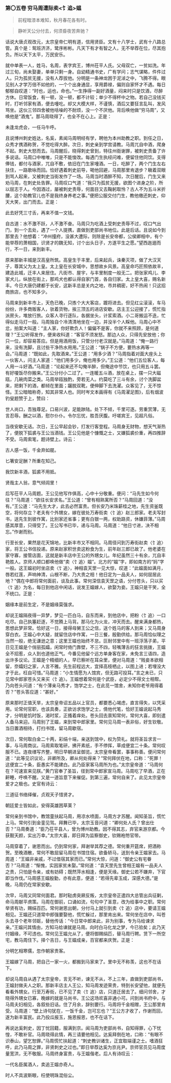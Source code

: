 <script type="text/javascript">
    var head = document.getElementsByTagName('head')[0];
    cssURL = '/public/article_1.css';
    linkTag = document.createElement('link');
    linkTag.href = cssURL;
    linkTag.setAttribute('type','text/css');
    linkTag.setAttribute('rel','stylesheet');
    head.appendChild(linkTag);
</script>
### 第〇五卷 穷马周遭际卖<饣追>媪

> 前程暗漆本难知，秋月春花各有时。

> 静听天公分付去，何须昏夜苦奔驰？

话说大唐贞观改元，太宗皇帝仁明有道，信用贤臣。文有十八学士，武有十八路总管。真个是：鸳班济济，鹭序彬彬。凡天下有才有智之人，无不举荐在位，尽其抱负。所以天下太平，万民安乐。

就中单表一人，姓马，名周，表字宾王，博州茌平人氏。父母双亡，一贫如洗。年过三旬，尚未娶妻，单单只剩一身。自幼精通书史，广有学问；志气谋略，件件过人。只为孤贫无援，没有人荐拔他。分明是一条神龙困于泥淖之中，飞腾不得。眼见别人才学万倍不如他的，一个个出身通显，享用爵禄，偏则自家怀才不遇。每日郁郁自叹道：“时也，运也，命也。”一生挣得一副好酒量，闷来时只是饮酒，尽醉方休。日常饭食，有一顿，没一顿，都不计较；单少不得杯中之物。若自己没钱买时，打听邻家有酒，便去噇吃。却又大模大样，不谨慎，酒后又要狂言乱叫，发风骂坐。这伙三邻四舍被他咶噪的不耐烦，没一个不厌他。背后唤他做“穷马周”，又唤他是“酒鬼”。那马周晓得了，也全不在心上。正是：

未逢龙虎会，一任马牛呼。

且说博州刺史姓达，名奚，素闻马周明经有学，聘他为本州助教之职。到任之日，众秀才携酒称贺，不觉吃得大醉。次日，刺史亲到学宫请教。马周兀自中酒，爬身不起。刺史大怒而去。马周醒后，晓得刺史曾到，特往州衙谢罪，被刺史责备了许多说话。马周口中唯唯，只是不能悛改。每遇门生执经问难，便留住他同饮。支得俸钱，都付与酒家，兀自不敷，依旧在门生家噇酒。一日，吃醉了，两个门生左右扶住，一路歌咏而回。恰好遇着刺史前导，喝他回避，马周那里肯退步？瞋着双眼到骂人起来，又被刺史当街发作了一场。马周当时酒醉不知，次日醒后，门生又来劝马周，在刺史处告罪。马周叹口气道：“我只为孤贫无援，欲图个进身之阶，所以屈志于人。今因酒过，屡被刺史责辱，何面目又去鞠躬取怜？古人不为五斗米折腰，这个助教官儿也不是我终身养老之事。”便把公服交付门生，教他缴还刺史，仰天大笑，出门而去。正是：

此去好凭三寸舌，再来不值一文钱。

自古道：水不激不跃，人不激不奋。马周只为吃酒上受刺史责辱不过，叹口气出门，到一个去处，遇了一个人提携，直做到吏部尚书地位。此是后话。且说如今到那里去？他想着：“冲州撞府，没甚大遭际，则除是长安帝都，公侯卿相中，有个能举荐的萧相国，识贤才的魏无知，讨个出头日子，方遂平生之愿。”望西迤逦而行，不一日，来到新丰。

原来那新丰城是汉高皇所筑。高皇生于丰里，后来起兵，诛秦灭项，做了大汉天子，尊其父为太上皇。太上皇在长安城中，思想故乡风景。高皇命巧匠照依故丰，建造此城，迁丰人来居住。凡街市、屋宇，与丰里制度一般无二。把张家鸡儿、李家犬儿，纵放在街上，那鸡犬也都认得自家门首，各自归家。太上皇大喜，赐名新丰。今日大唐仍建都于长安，这新丰总是关内之地，市井稠密，好不热闹！只这招商旅店，也不知多少。

马周来到新丰市上，天色已晚，只拣个大大客店，踱将进去。但见红尘滚滚，车马纷纷，许多商贩客人，驮着货物，挨三顶五的进店安歇。店主王公迎接了，慌忙指派房头，堆放行旅。众客人寻行逐队，各据坐头，计浆索酒。小二哥搬运不迭，忙得似走马灯一般。马周独自个冷清清地坐在一边，并没半个人睬他。马周心中不忿，拍案大叫道：“主人家，你好欺负人！偏偏不是客，你就不来照顾，是何道理？”王公听得发作，便来收科道：“客官不须发怒。那边人众，只得先安放他；你只一位，却容易答应。但是用酒用饭，只管分付老汉就是。”马周道：“俺一路行来，没有洗脚，且讨些干净热水用用。”王公道：“锅子不方便，要热水再等一会。”马周道：“既如此，先取酒来。”王公道：“用多少酒？”马周指着对面大座头上一伙客人，问主人家道：“他们用多少，俺也用多少。”王公道：“他们五位客人，每人用一斗好酒。”马周道：“论起来还不勾俺半醉，但俺途中节饮，也只用五斗罢。有好嗄饭尽你搬来。”王公分付小二过了。一连暖五斗酒，放在桌上，摆一只大磁瓯，几碗肉菜之类。马周举瓯独酌，旁若无人。约莫吃了三斗有余，讨个洗脚盆来，把剩下的酒，都倾在里面；躧脱双靴，便伸脚下去洗濯。众客见了，无不惊怪。王公暗暗称奇，知其非常人也。同时岑文本画得有《马周濯足图》，后有烟波钓叟题赞于上，赞曰：

世人尚口，吾独尊足。口易兴波，足能踄陆。处下不倾，千里可逐。劳重赏薄，无言忍辱。酬之以酒，慰尔仆仆。令尔忘忧，胜吾厌腹。吁嗟宾王，见超凡俗。

当夜安歇无话。次日，王公早起会钞，打发行客登程。马周身无财物，想天气渐热了，便脱下狐裘与王公当酒钱。王公见他是个慷慨之士，又嫌狐裘价重，再四推辞不受。马周索笔，题诗壁上。诗云：

古人感一饭，千金弃如屣。

匕箸安足酬？所重在知己。

我饮新丰酒，狐裘不用抵。

贤哉主人翁，意气倾闾里！

后写茌平人马周题。王公见他写作俱高，心中十分敬重。便问：“马先生如今何往？”马周道：“欲往长安求名。”王公道：“曾有相熟寓所否？”马周回道：“没有。”王公道：“马先生大才，此去必然富贵。但长安乃米珠薪桂之地，先生资釜既空，将何存立？老夫有个外甥女，嫁在彼处万寿街卖〈饣追〉赵三郎家。老夫写封书，送先生到彼作寓，比别家还省事；更有白银一两，权助路资，休嫌菲薄。”马周感其厚意，只得受了。王公写书已毕，递与马周。马周道：“他日寸进，决不相忘。”作谢而别。

行至长安，果然是花天锦地，比新丰市又不相同。马周径问到万寿街赵卖〈饣追〉家，将王公书信投递。原来赵家积世卖这粉食为生，前年赵三郎已故了。他老婆在家守寡，接管店面，这就是新丰店中王公的外甥女儿。年纪虽然三十有余，兀自丰艳胜人。京师人顺口都唤他做“卖〈饣追〉媪”。北方的“媪”字，即如南方的“妈”字一般。这王媪初时坐店卖〈饣追〉，神相袁天罡一见大惊，叹道：“此媪面如满月，唇若红莲，声响神清，山根不断，乃大贵之相！他日定为一品夫人，如何屈居此地？”偶在中郎将常何面前，谈及此事。常何深信袁天罡之语，分付苍头，只以买〈饣追〉为名，每日到他店中闲话，说发王媪嫁人，欲娶为妾。王媪只是干笑，全不统口。正是：

姻缘本是前生定，不是姻缘莫强求。

却说王媪隔夜得一异梦，梦见一匹白马，自东而来，到他店中，把粉〈饣追〉一口吃尽。自己执箠赶逐，不觉腾上马背。那马化为火龙，冲天而去。醒来满身都热，思想此梦非常。恰好这一日，接得母舅王公之信，送个姓马的客人到来；又马周身穿白衣。王媪心中大疑，就留住店中作寓，一日三餐，殷勤供给。那马周恰似理之当然一般，绝无谦逊之意；这里王媪也始终不怠。叵耐邻里中有一班浮荡子弟，平日见王媪是个俏丽孤孀，闲常时倚门靠壁，不三不四，轻嘴薄舌的狂言挑拨，王媪全不招惹，众人到也道他正气。今番见他留个远方单身客在家，未免言三语四，造出许多议论。王媪是个精细的人，早已察听在耳朵里，便对马周道：“贱妾本欲相留，奈孀妇之家，人言不雅。先生前程远大，宜择高枝栖止，以图上进；若埋没大才于此，枉自可惜。”马周道：“小生情愿为人馆宾，但无路可投耳。”言之未已，只见常中郎家苍头又来买〈饣追〉。王媪想着常何是个武臣，必定少不得文士相帮。乃向苍头问道：“有个薄亲马秀才，饱学之士，在此觅一馆舍，未知你老爷用得着否？”苍头答应道：“甚好。”

原来那时正值天旱，太宗皇帝诏五品以上官员，都要悉心竭虑，直言得失，以凭采用。论常何官职，也该具奏，正欲访求饱学之士，倩他代笔，恰好王媪说起马秀才，分明是饥时饭，渴时浆，正搔着痒处。苍头回去禀知常何，常何大喜，即刻遣人备马来迎。马周别了王媪，来到常中郎家里。常何见马周一表非俗，好生钦敬。当日置酒相待，打扫书馆，留马周歇宿。

次日，常何取白金二十两，彩绢十端，亲送到馆中，权为贽礼。就将圣旨求言一事，与马周商议。马周索取笔研，拂开素纸，手不停挥，草成便宜二十条。常何叹服不已。连夜缮写齐整，明日早朝进呈御览。太宗皇帝看罢，事事称善。便问常何道：“此等见识议论，非卿所及，卿从何处得来？”常何拜伏在地，口称：“死罪！这便宜二十条，臣愚实不能建白。此乃臣家客马周所为也。”太宗皇帝道：“马周何在？可速宣来见朕。”黄门官奉了圣旨，径到常中郎家宣马周。马周吃了早酒，正在鼾睡，呼唤不醒。又是一道旨意下来催促。到第三遍，常何自来了。此见太宗皇帝爱才之极也。史官有诗云：

三道征书络绎催，贞观天子惜贤才。

朝廷爱士皆如此，安得英雄困草莱？

常何亲到书馆中，教馆童扶起马周，用凉水喷面，马周方才苏醒。闻知圣旨，慌忙上马。常何引到金銮见驾。拜舞已毕，太宗玉音问道：“卿何处人氏？曾出仕否？”马周奏道：“臣乃茌平县人，曾为博州助教。因不得其志，弃官来游京都。今获觐天颜，实出万幸。”太宗大喜，即日拜为监察御史，钦赐袍笏官带。

马周穿着了，谢恩而出。仍到常何家，拜谢举其荐之德。常何重开筵席，把酒称贺。至晚酒散，常何不敢屈留马周在书馆住宿。欲备轿马，送到令亲王媪家去。马周道：“王媪非亲戚，不过借宿其家而已。”常何大惊，问道：“御史公有宅眷否？”马周道：“惭愧，实因家贫未娶。”常何道：“袁天罡先生曾相王媪有一品夫人之贵，只怕是令亲，或有妨碍；既然萍水相逢，便是天缘。御史公若不嫌弃，下官即当作伐。”马周感王媪殷勤，亦有此意，便道：“若得先辈玉成，深感大德。”是晚，马周仍在常家安歇。

次早，马周又同常何面君。那时鞑虏突厥反叛，太宗皇帝正遣四大总管出兵征剿，命马周献平虏策。马周在御前，口诵如流，句句中了圣意，改为给事中之职。常何举贤有功，赐绢百匹。常何谢恩出朝，分付马上就引到卖〈饣追〉店中，要请王媪相见。王媪还只道常中郎强要娶他，慌忙躲过，那里肯出来。常何坐在店中，叫苍头去寻个老年邻妪，替他传话：“今日常中郎来此，非为别事，专为马给谏求亲。”王媪问其情由，方知马给谏就是马周。向时白马化龙之梦，今已验矣；此乃天付姻缘，不可违也。常何见王媪允从了，便将御赐绢匹，替马周行聘。赁下一所空宅，教马周住下。择个吉日，与王媪成亲，百官都来庆贺。正是：

分明乞相寒儒，忽作朝家贵客。

王媪嫁了马周，把自己一家一火，都搬到马家来了。里中无不称羡，这也不在话下。

却说马周自从遇了太宗皇帝，言无不听，谏无不从，不上三年，直做到吏部尚书，王媪封做夫人之职。那新丰店主人王公，知马周发迹荣贵，特到长安望他，就便先看看外甥女。行至万寿街，已不见了卖〈饣追〉店，只道迁居去了。细问邻舍，才晓得外甥女已寡，晚嫁的就是马尚书，王公这场欢喜非通小可。问到尚书府中，与马周夫妇相见，各叙些旧话。住了月余，辞别要行。马周将千金相赠，王公那里肯受。马周道：“壁上诗句犹在，一饭千金，岂可忘也？”王公方才收了，作谢而回，遂为新丰富民。此乃投瓜报玉，施恩报恩，也不在话下。

再说达奚刺史，因丁忧回籍，服满到京。闻马周为吏部尚书，自知得罪，心下忧惶，不敢补官。马周晓得此情，再三请要他相见。达奚拜倒在地，口称：“有眼不识泰山，望乞恕罪。”马周慌忙扶起道：“刺史教训诸生，正宜取端谨之士。嗜酒狂呼，此乃马周之罪，非贤刺史之过也。”即日举荐达奚为京兆尹。京师官员见马周度量宽洪，无不敬服。马周终身富贵，与王媪偕老。后人有诗叹云：

一代名臣属酒人，卖追王媪亦奇人。

时人不具波斯眼，枉使明珠混俗尘。